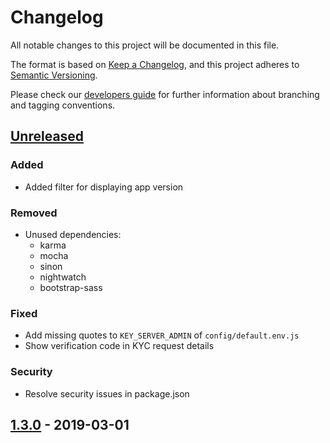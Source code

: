 # Changelog
All notable changes to this project will be documented in this file.

The format is based on [Keep a Changelog](https://keepachangelog.com/en/1.0.0/),
and this project adheres to [Semantic Versioning](https://semver.org/spec/v2.0.0.html).

Please check our [developers guide](https://gitlab.com/tokend/developers-guide)
for further information about branching and tagging conventions.

## [Unreleased]
### Added
- Added filter for displaying app version

### Removed
- Unused dependencies:
  - karma
  - mocha
  - sinon
  - nightwatch
  - bootstrap-sass

### Fixed
- Add missing quotes to `KEY_SERVER_ADMIN` of `config/default.env.js`
- Show verification code in KYC request details

### Security
- Resolve security issues in package.json

## [1.3.0] - 2019-03-01

[Unreleased]: https://github.com/tokend/admin-panel/compare/1.3.0...HEAD
[1.3.0]: https://github.com/tokend/admin-panel/releases/tag/1.3.0
